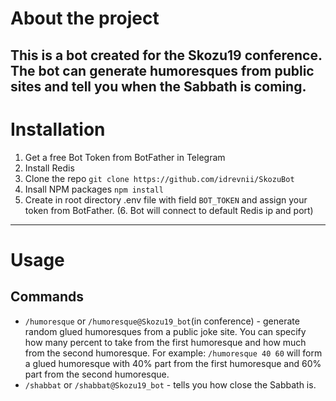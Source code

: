 # About the project

## This is a bot created for the Skozu19 conference. The bot can generate humoresques from public sites and tell you when the Sabbath is coming.

# Installation

1. Get a free Bot Token from BotFather in Telegram
2. Install Redis
3. Clone the repo
   `git clone https://github.com/idrevnii/SkozuBot`
4. Insall NPM packages
   `npm install`
5. Create in root directory .env file with field `BOT_TOKEN` and assign your token from BotFather.
   (6. Bot will connect to default Redis ip and port)

---

# Usage

## Commands

- `/humoresque` or `/humoresque@Skozu19_bot`(in conference) - generate random glued humoresques from a public joke site. You can specify how many percent to take from the first humoresque and how much from the second humoresque. For example: `/humoresque 40 60` will form a glued humoresque with 40% part from the first humoresque and 60% part from the second humoresque.
- `/shabbat` or `/shabbat@Skozu19_bot` - tells you how close the Sabbath is.
